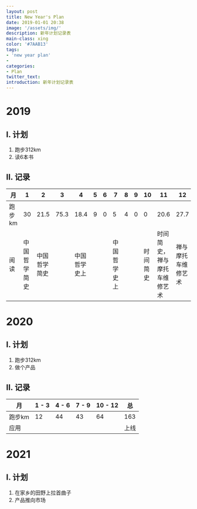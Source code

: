 ```yaml
---
layout: post
title: New Year's Plan
date: 2019-01-01 20:38
image: '/assets/img/'
description: 新年计划记录表
main-class: xing
color: '#7AAB13'
tags:
- 'new year plan'
- 
categories:
- Plan
twitter_text: 
introduction: 新年计划记录表
---
```


# 2019
## I. 计划
1. 跑步312km
2. 读6本书

## II. 记录

|  月   | 1  | 2  | 3  | 4  | 5  | 6  | 7  | 8  | 9  | 10  | 11  | 12  | 总|
|  ----  | ----  | ----  | ----  | ----  | ----  | ----  | ----  | ----  | ----  | ----  | ----  |----  |----  |
| 跑步km  |  30 | 21.5 | 75.3| 18.4| 9| 0| 5| 4| 0| 0 | 20.6| 27.7| 211.5|
| 阅读  | 中国哲学简史 | 中国哲学简史 | |中国哲学史上 | | | 中国哲学史上| | | 时间简史| 时间简史，禅与摩托车维修艺术| 禅与摩托车维修艺术| 4|

# 2020
## I. 计划
1. 跑步312km
2. 做个产品
## II. 记录

|  月   | 1 - 3 | 4 - 6 | 7 - 9 | 10 - 12 | 总|
|  ----  | ----  | ----  | ----  | ----  | ----  |
| 跑步km  |  12 | 44 | 43| 64| 163|
| 应用 | | | | | 上线|

# 2021
## I. 计划
1. 在家乡的田野上拉首曲子
2. 产品推向市场
